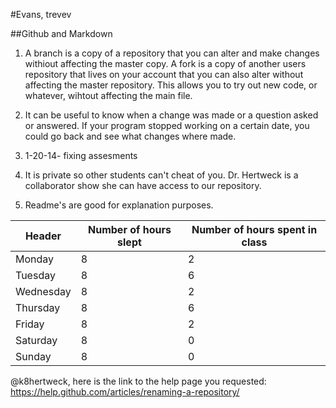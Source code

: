 #Evans, trevev
  
##Github and Markdown

1. A branch is a copy of a repository that you can alter and make changes withiout affecting the master copy.  A fork is a copy of another users repository that lives on your account that you can also alter without affecting the master repository.  This allows you to try out new code, or whatever, wihtout affecting the main file. 


2. It can be useful to know when a change was made or a question asked or answered. If your program stopped working on a certain date, you could go back and see what changes where made.

3. 1-20-14- fixing assesments


4. It is private so other students can't cheat of you.  Dr. Hertweck is a collaborator show she can have access to our repository.


5.  Readme's are good for explanation purposes.



Header|Number of hours slept|Number of hours spent in class|
------|---------------------|------------------------------|
Monday|8|2|
Tuesday|8|6|
Wednesday|8|2|
Thursday|8|6|
Friday|8|2|
Saturday|8|0|
Sunday|8|0|

@k8hertweck, here is the link to the help page you requested: https://help.github.com/articles/renaming-a-repository/
